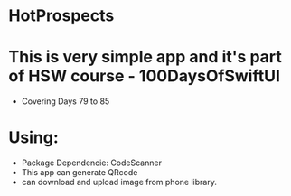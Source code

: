 # HotProspects

# This is very simple app and it's part of HSW course - 100DaysOfSwiftUI
  - Covering Days 79 to 85
  
# Using:
- Package Dependencie: CodeScanner
- This app can generate QRcode
- can download and upload image from phone library.

